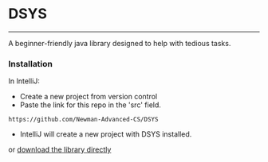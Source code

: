 # DSYS
___
A beginner-friendly java library designed to help with tedious tasks.

### Installation
In IntelliJ:
- Create a new project from version control
- Paste the link for this repo in the 'src' field.
```
https://github.com/Newman-Advanced-CS/DSYS
```
- IntelliJ will create a new project with DSYS installed.

or [download the library directly](https://download-directory.github.io/?url=https%3A%2F%2Fgithub.com%2FNewman-Advanced-CS%2FDSYS%2Ftree%2Fmaster%2Fsrc)
